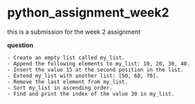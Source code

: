 # python_assignment_week2
this is a submission for the week 2 assignment

**question**

	- Create an empty list called my_list.
	- Append the following elements to my_list: 10, 20, 30, 40.
	- Insert the value 15 at the second position in the list.
	- Extend my_list with another list: [50, 60, 70].
	- Remove the last element from my_list.
	- Sort my_list in ascending order.
	- Find and print the index of the value 30 in my_list.
